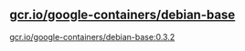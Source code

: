
[gcr.io/google-containers/debian-base](https://hub.docker.com/r/anjia0532/google-containers.debian-base/tags/)
-----


[gcr.io/google-containers/debian-base:0.3.2](https://hub.docker.com/r/anjia0532/google-containers.debian-base/tags/)


